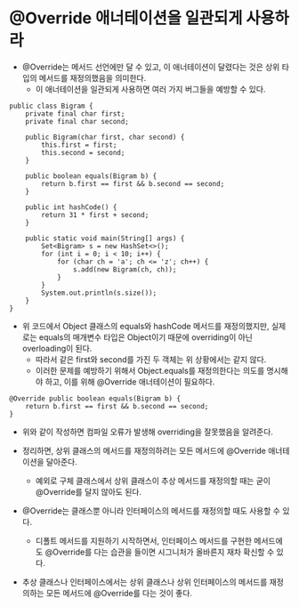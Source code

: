 # @Override 애너테이션을 일관되게 사용하라

* @Override는 메서드 선언에만 달 수 있고, 이 애너테이션이 달렸다는 것은 상위 타입의 메서드를 재정의했음을 의미한다.
  * 이 애너테이션을 일관되게 사용하면 여러 가지 버그들을 예방할 수 있다.
  
```
public class Bigram {
    private final char first;
    private final char second;
    
    public Bigram(char first, char second) {
        this.first = first;
        this.second = second;
    }
    
    public boolean equals(Bigram b) {
        return b.first == first && b.second == second;
    }
    
    public int hashCode() {
        return 31 * first + second;
    }
    
    public static void main(String[] args) {
        Set<Bigram> s = new HashSet<>();
        for (int i = 0; i < 10; i++) {
            for (char ch = 'a'; ch <= 'z'; ch++) {
                s.add(new Bigram(ch, ch));
            }
        }
        System.out.println(s.size());
    }
}
```

* 위 코드에서 Object 클래스의 equals와 hashCode 메서드를 재정의했지만, 실제로는 equals의 매개변수 타입은 Object이기 때문에 overriding이 아닌 overloading이 된다.
  * 따라서 같은 first와 second를 가진 두 객체는 위 상황에서는 같지 않다.
  * 이러한 문제를 예방하기 위해서 Object.equals를 재정의한다는 의도를 명시해야 하고, 이를 위해 @Override 애너테이션이 필요하다.
  
```
@Override public boolean equals(Bigram b) {
    return b.first == first && b.second == second;
}
```

* 위와 같이 작성하면 컴파일 오류가 발생해 overriding을 잘못했음을 알려준다.

* 정리하면, 상위 클래스의 메서드를 재정의하려는 모든 메서드에 @Override 애너테이션을 달아준다.
  * 예외로 구체 클래스에서 상위 클래스이 추상 메서드를 재정의할 때는 굳이 @Override를 달지 않아도 된다.
  
* @Override는 클래스뿐 아니라 인터페이스의 메서드를 재정의할 때도 사용할 수 있다.
  * 디폴트 메서드를 지원하기 시작하면서, 인터페이스 메서드를 구현한 메서드에도 @Override를 다는 습관을 들이면 시그니처가 올바른지 재차 확신할 수 있다.
  
* 추상 클래스나 인터페이스에서는 상위 클래스나 상위 인터페이스의 메서드를 재정의하는 모든 메서드에 @Override를 다는 것이 좋다.